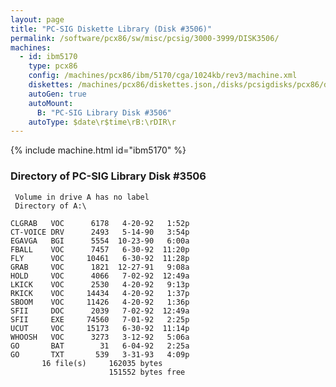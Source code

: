 ```yaml
---
layout: page
title: "PC-SIG Diskette Library (Disk #3506)"
permalink: /software/pcx86/sw/misc/pcsig/3000-3999/DISK3506/
machines:
  - id: ibm5170
    type: pcx86
    config: /machines/pcx86/ibm/5170/cga/1024kb/rev3/machine.xml
    diskettes: /machines/pcx86/diskettes.json,/disks/pcsigdisks/pcx86/diskettes.json
    autoGen: true
    autoMount:
      B: "PC-SIG Library Disk #3506"
    autoType: $date\r$time\rB:\rDIR\r
---
```


{% include machine.html id="ibm5170" %}

### Directory of PC-SIG Library Disk #3506

     Volume in drive A has no label
     Directory of A:\

    CLGRAB   VOC      6178   4-20-92   1:52p
    CT-VOICE DRV      2493   5-14-90   3:54p
    EGAVGA   BGI      5554  10-23-90   6:00a
    FBALL    VOC      7457   6-30-92  11:20p
    FLY      VOC     10461   6-30-92  11:28p
    GRAB     VOC      1821  12-27-91   9:08a
    HOLD     VOC      4066   7-02-92  12:49a
    LKICK    VOC      2530   4-20-92   9:13p
    RKICK    VOC     14434   4-20-92   1:37p
    SBOOM    VOC     11426   4-20-92   1:36p
    SFII     DOC      2039   7-02-92  12:49a
    SFII     EXE     74560   7-01-92   2:25p
    UCUT     VOC     15173   6-30-92  11:14p
    WHOOSH   VOC      3273   3-12-92   5:06a
    GO       BAT        31   6-04-92   2:25a
    GO       TXT       539   3-31-93   4:09p
           16 file(s)     162035 bytes
                          151552 bytes free
